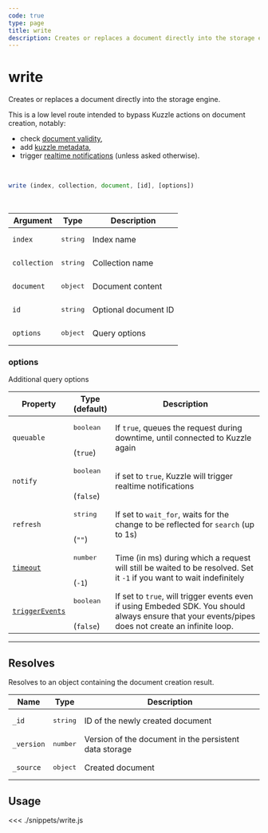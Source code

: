 ```yaml
---
code: true
type: page
title: write
description: Creates or replaces a document directly into the storage engine.
---
```


# write

<SinceBadge version="6.2.0" />

<SinceBadge version="Kuzzle 1.8.0" />

Creates or replaces a document directly into the storage engine.

This is a low level route intended to bypass Kuzzle actions on document creation, notably:
  - check [document validity](/core/2/guides/advanced/data-validation),
  - add [kuzzle metadata](/core/2/guides/main-concepts/data-storage#kuzzle-metadata),
  - trigger [realtime notifications](/core/2/guides/main-concepts/realtime-engine) (unless asked otherwise).

<br/>

```js
write (index, collection, document, [id], [options])
```

<br/>

| Argument     | Type              | Description          |
| ------------ | ----------------- | -------------------- |
| `index`      | <pre>string</pre> | Index name           |
| `collection` | <pre>string</pre> | Collection name      |
| `document`   | <pre>object</pre> | Document content     |
| `id`         | <pre>string</pre> | Optional document ID |
| `options`    | <pre>object</pre> | Query options        |

### options

Additional query options

| Property   | Type<br/>(default)               | Description                                                                                                           |
| ---------- | -------------------------------- | --------------------------------------------------------------------------------------------------------------------- |
| `queuable` | <pre>boolean</pre><br/>(`true`)  | If `true`, queues the request during downtime, until connected to Kuzzle again                                          |
| `notify`   | <pre>boolean</pre><br/>(`false`) | if set to `true`, Kuzzle will trigger realtime notifications                                                            |
| `refresh`  | <pre>string</pre><br/>(`""`)     | If set to `wait_for`, waits for the change to be reflected for `search` (up to 1s)                                    |
| [`timeout`](/sdk/7/core-classes/kuzzle/query#timeout)  | <pre>number</pre><br/>(`-1`)     | Time (in ms) during which a request will still be waited to be resolved. Set it `-1` if you want to wait indefinitely |
| [`triggerEvents`](/sdk/7/core-classes/kuzzle/query#triggerEvents)  | <pre>boolean</pre> <br/>(`false`)| If set to `true`, will trigger events even if using Embeded SDK. You should always ensure that your events/pipes does not create an infinite loop. <SinceBadge version="Kuzzle 2.31.0"/> |

---

## Resolves

Resolves to an object containing the document creation result.

| Name       | Type              | Description                                            |
| ---------- | ----------------- | ------------------------------------------------------ |
| `_id`      | <pre>string</pre> | ID of the newly created document                       |
| `_version` | <pre>number</pre> | Version of the document in the persistent data storage |
| `_source`  | <pre>object</pre> | Created document                                       |

## Usage

<<< ./snippets/write.js
